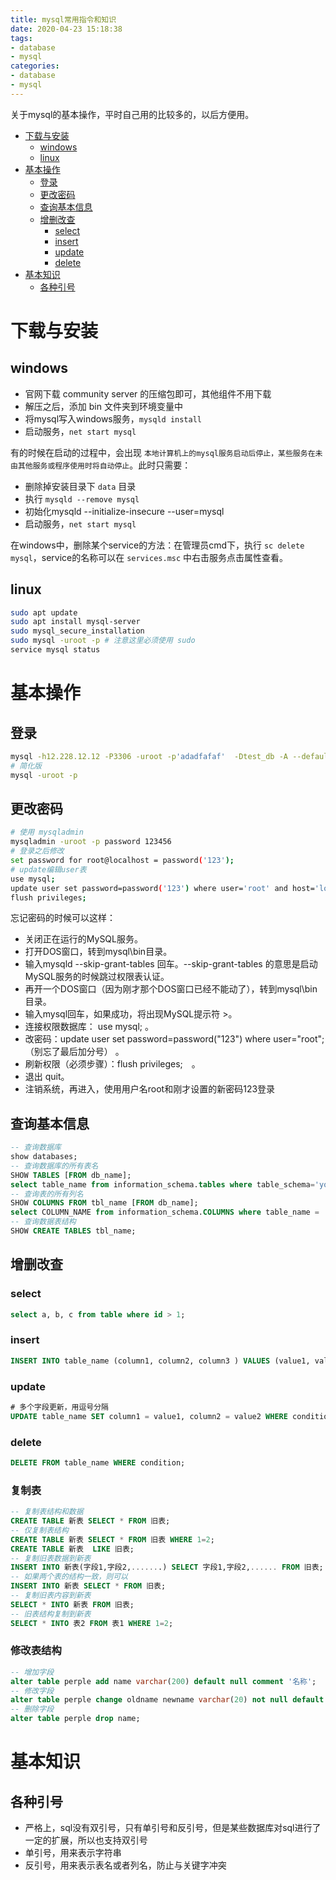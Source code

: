 ```yaml
---
title: mysql常用指令和知识
date: 2020-04-23 15:18:38
tags:
- database
- mysql
categories:
- database
- mysql
---
```


关于mysql的基本操作，平时自己用的比较多的，以后方便用。

<!--more-->


- [下载与安装](#%e4%b8%8b%e8%bd%bd%e4%b8%8e%e5%ae%89%e8%a3%85)
  - [windows](#windows)
  - [linux](#linux)
- [基本操作](#%e5%9f%ba%e6%9c%ac%e6%93%8d%e4%bd%9c)
  - [登录](#%e7%99%bb%e5%bd%95)
  - [更改密码](#%e6%9b%b4%e6%94%b9%e5%af%86%e7%a0%81)
  - [查询基本信息](#%e6%9f%a5%e8%af%a2%e5%9f%ba%e6%9c%ac%e4%bf%a1%e6%81%af)
  - [增删改查](#%e5%a2%9e%e5%88%a0%e6%94%b9%e6%9f%a5)
    - [select](#select)
    - [insert](#insert)
    - [update](#update)
    - [delete](#delete)
- [基本知识](#%e5%9f%ba%e6%9c%ac%e7%9f%a5%e8%af%86)
  - [各种引号](#%e5%90%84%e7%a7%8d%e5%bc%95%e5%8f%b7)

# 下载与安装

## windows

- 官网下载 community server 的压缩包即可，其他组件不用下载
- 解压之后，添加 bin 文件夹到环境变量中
- 将mysql写入windows服务，`mysqld install`
- 启动服务，`net start mysql`

有的时候在启动的过程中，会出现 `本地计算机上的mysql服务启动后停止，某些服务在未由其他服务或程序使用时将自动停止`。此时只需要：
- 删除掉安装目录下 `data` 目录
- 执行 `mysqld --remove mysql`
- 初始化mysqld --initialize-insecure --user=mysql
- 启动服务，`net start mysql`

在windows中，删除某个service的方法：在管理员cmd下，执行 `sc delete mysql`，service的名称可以在 `services.msc` 中右击服务点击属性查看。

## linux

```bash
sudo apt update
sudo apt install mysql-server
sudo mysql_secure_installation
sudo mysql -uroot -p # 注意这里必须使用 sudo
service mysql status
```

# 基本操作

## 登录

```bash
mysql -h12.228.12.12 -P3306 -uroot -p'adadfafaf'  -Dtest_db -A --default-character-set=utf8
# 简化版
mysql -uroot -p
```

## 更改密码

```bash
# 使用 mysqladmin
mysqladmin -uroot -p password 123456
# 登录之后修改
set password for root@localhost = password('123'); 
# update编辑user表
use mysql;
update user set password=password('123') where user='root' and host='localhost'; 
flush privileges; 
```

忘记密码的时候可以这样：

- 关闭正在运行的MySQL服务。 
- 打开DOS窗口，转到mysql\bin目录。 
- 输入mysqld --skip-grant-tables 回车。--skip-grant-tables 的意思是启动MySQL服务的时候跳过权限表认证。 
- 再开一个DOS窗口（因为刚才那个DOS窗口已经不能动了），转到mysql\bin目录。 
- 输入mysql回车，如果成功，将出现MySQL提示符 >。 
- 连接权限数据库： use mysql; 。 
- 改密码：update user set password=password("123") where user="root";（别忘了最后加分号） 。 
- 刷新权限（必须步骤）：flush privileges;　。 
- 退出 quit。 
- 注销系统，再进入，使用用户名root和刚才设置的新密码123登录

## 查询基本信息

```sql
-- 查询数据库
show databases;
-- 查询数据库的所有表名
SHOW TABLES [FROM db_name];
select table_name from information_schema.tables where table_schema='your_db_name';
-- 查询表的所有列名
SHOW COLUMNS FROM tbl_name [FROM db_name];
select COLUMN_NAME from information_schema.COLUMNS where table_name = 'your_table_name' and table_schema = 'your_db_name';
-- 查询数据表结构
SHOW CREATE TABLES tbl_name;
```

## 增删改查

### select

```sql
select a, b, c from table where id > 1;
```

### insert

```sql
INSERT INTO table_name (column1, column2, column3 ) VALUES (value1, value2, value3, ...);
```

### update

```sql
# 多个字段更新，用逗号分隔
UPDATE table_name SET column1 = value1, column2 = value2 WHERE condition;
```

### delete

```sql
DELETE FROM table_name WHERE condition;
```

### 复制表

```sql
-- 复制表结构和数据
CREATE TABLE 新表 SELECT * FROM 旧表;
-- 仅复制表结构
CREATE TABLE 新表 SELECT * FROM 旧表 WHERE 1=2;
CREATE TABLE 新表  LIKE 旧表;
-- 复制旧表数据到新表
INSERT INTO 新表(字段1,字段2,.......) SELECT 字段1,字段2,...... FROM 旧表;
-- 如果两个表的结构一致，则可以
INSERT INTO 新表 SELECT * FROM 旧表;
-- 复制旧表内容到新表
SELECT * INTO 新表 FROM 旧表;
-- 旧表结构复制到新表
SELECT * INTO 表2 FROM 表1 WHERE 1=2;
```

### 修改表结构

```sql
-- 增加字段
alter table perple add name varchar(200) default null comment '名称';
-- 修改字段
alter table perple change oldname newname varchar(20) not null default '0';
-- 删除字段
alter table perple drop name;
```

# 基本知识

## 各种引号

- 严格上，sql没有双引号，只有单引号和反引号，但是某些数据库对sql进行了一定的扩展，所以也支持双引号
- 单引号，用来表示字符串
- 反引号，用来表示表名或者列名，防止与关键字冲突